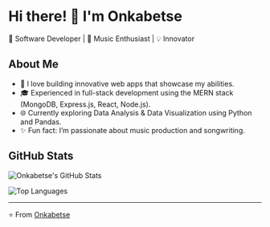 # Hi there! 👋 I'm Onkabetse  
🚀 Software Developer | 🎵 Music Enthusiast | 💡 Innovator

## About Me
- 🌟 I love building innovative web apps that showcase my abilities.
- 🎓 Experienced in full-stack development using the MERN stack (MongoDB, Express.js, React, Node.js).
- 🌐 Currently exploring Data Analysis & Data Visualization using Python and Pandas.
- ✨ Fun fact: I’m passionate about music production and songwriting.

## GitHub Stats

![Onkabetse's GitHub Stats](https://github-readme-stats.vercel.app/api?username=Duncan413&show_icons=true&theme=radical)

![Top Languages](https://github-readme-stats.vercel.app/api/top-langs/?username=Duncan413&layout=compact&theme=radical)

---
⭐️ From [Onkabetse](https://github.com/Duncan413)



